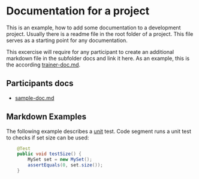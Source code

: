 # Documentation for a project
This is an example, how to add some documentation to a development project. Usually there is a readme file in the root folder of a project. This file serves as a starting point for any documentation. 

This excercise will require for any participant to create an additional markdown file in the subfolder docs and link it here. As an example, this is the according [trainer-doc.md](docs/trainer-doc.md).

## Participants docs

* [sample-doc.md](docs/sample-doc.md)

## Markdown Examples

The following example describes a [unit](https://en.wikipedia.org/wiki/Unit_testing) test. Code segment runs a unit test to checks if set size can be used:

``` java
    @Test
    public void testSize() {
        MySet set = new MySet();
        assertEquals(0, set.size());
    }
```